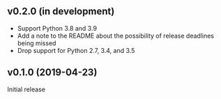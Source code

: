 v0.2.0 (in development)
-----------------------
- Support Python 3.8 and 3.9
- Add a note to the README about the possibility of release deadlines being
  missed
- Drop support for Python 2.7, 3.4, and 3.5

v0.1.0 (2019-04-23)
-------------------
Initial release
